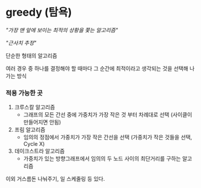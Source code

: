 # greedy (탐욕)

*"가장 맨 앞에 보이는 최적의 상황을 쫓는 알고리즘"*

*"근사치 추정"*

단순한 형태의 알고리즘

여러 경우 중 하나를 결정해야 할 때마다 그 순간에 최적이라고 생각되는 것을 선택해 나가는 방식

### 적용 가능한 곳

1. 크루스칼 알고리즘
    - 그래프의 모든 간선 중에 가중치가 가장 작은 것 부터 차례대로 선택 (사이클이 만들어지면 안됨)
2. 프림 알고리즘
    - 임의의 정점에서 가중치가 가장 작은 간선을 선택 (가중치가 작은 것들을 선택, Cycle X)
3. 데이크스트라 알고리즘
    - 가중치가 있는 방향그래프에서 임의의 두 노드 사이의 최단거리를 구하는 알고리즘

이외 거스름돈 나눠주기, 일 스케줄링 등 있다.
